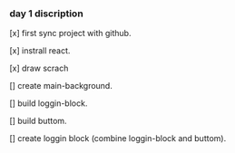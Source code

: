 ### day 1 discription

[x]  first sync project with github.

[x]  instrall react.

[x]  draw scrach

[]  create main-background.

[]  build loggin-block.

[]  build buttom.

[]  create loggin block (combine loggin-block and buttom).

